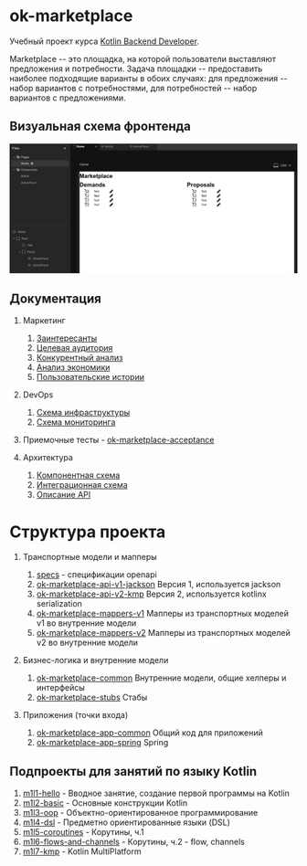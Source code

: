 # ok-marketplace

Учебный проект курса
[Kotlin Backend Developer](https://otus.ru/lessons/kotlin/?int_source=courses_catalog&int_term=programming).

Marketplace -- это площадка, на которой пользователи выставляют предложения и потребности. Задача
площадки -- предоставить наиболее подходящие варианты в обоих случаях: для предложения -- набор вариантов с
потребностями, для потребностей -- набор вариантов с предложениями.

## Визуальная схема фронтенда

![Макет фронта](imgs/design-layout.png)

## Документация

1. Маркетинг
   1. [Заинтересанты](./docs/01-marketing/02-stakeholders.md)
   2. [Целевая аудитория](./docs/01-marketing/01-target-audience.md)
   3. [Конкурентный анализ](./docs/01-marketing/03-concurrency.md)
   4. [Анализ экономики](./docs/01-marketing/04-economy.md)
   5. [Пользовательские истории](./docs/01-marketing/05-user-stories.md)

2. DevOps
   1. [Схема инфраструктуры](./docs/02-devops/01-infrastruture.md)
   2. [Схема мониторинга](./docs/02-devops/02-monitoring.md)

3. Приемочные тесты - [ok-marketplace-acceptance](ok-marketplace-acceptance)

4. Архитектура
   1. [Компонентная схема](./docs/04-architecture/01-arch.md)
   2. [Интеграционная схема](./docs/04-architecture/02-integration.md)
   3. [Описание API](./docs/04-architecture/03-api.md)

# Структура проекта

1. Транспортные модели и мапперы
   1. [specs](specs) - спецификации openapi
   2. [ok-marketplace-api-v1-jackson](ok-marketplace-api-v1-jackson) Версия 1, используется jackson
   3. [ok-marketplace-api-v2-kmp](ok-marketplace-api-v2-kmp) Версия 2, используется kotlinx serialization
   4. [ok-marketplace-mappers-v1](ok-marketplace-mappers-v1) Мапперы из транспортных моделей v1 во внутренние модели
   5. [ok-marketplace-mappers-v2](ok-marketplace-mappers-v2) Мапперы из транспортных моделей v2 во внутренние модели

2. Бизнес-логика и внутренние модели
   1. [ok-marketplace-common](ok-marketplace-common) Внутренние модели, общие хелперы и интерфейсы
   2. [ok-marketplace-stubs](ok-marketplace-stubs) Стабы

3. Приложения (точки входа)
   1. [ok-marketplace-app-common](ok-marketplace-app-common) Общий код для приложений
   2. [ok-marketplace-app-spring](ok-marketplace-app-spring) Spring

## Подпроекты для занятий по языку Kotlin

1. [m1l1-hello](m1l1-hello) - Вводное занятие, создание первой программы на Kotlin
2. [m1l2-basic](m1l2-basic) - Основные конструкции Kotlin
3. [m1l3-oop](m1l3-oop) - Объектно-ориентированное программирование
4. [m1l4-dsl](m1l4-dsl) - Предметно ориентированные языки (DSL)
5. [m1l5-coroutines](m1l5-coroutines) - Корутины, ч.1
6. [m1l6-flows-and-channels](m1l6-flows-and-channels) - Корутины, ч.2 - flow, channels
7. [m1l7-kmp](m1l7-kmp) - Kotlin MultiPlatform
